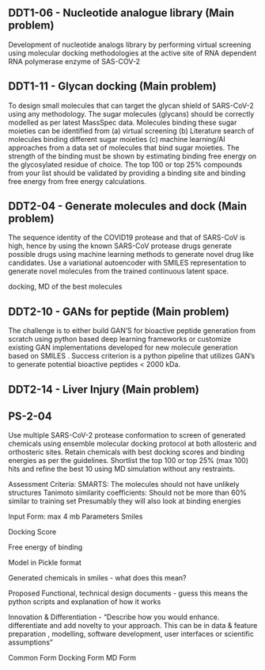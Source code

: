 
## DDT1-06 - Nucleotide analogue library (Main problem)
Development of nucleotide analogs library by performing virtual screening using molecular docking methodologies at the active site of RNA dependent RNA polymerase enzyme of SAS-COV-2

## DDT1-11 - Glycan docking (Main problem)
To design small molecules that can target the glycan shield of SARS-CoV-2 using any methodology. The sugar molecules (glycans) should be correctly modelled as per latest MassSpec data. Molecules binding these sugar moieties can be identified from (a) virtual screening (b) Literature search of molecules binding different sugar moieties (c) machine learning/AI approaches from a data set of molecules that bind sugar moieties. The strength of the binding must be shown by estimating binding free energy on the glycosylated residue of choice. The top 100 or top 25% compounds from your list should be validated by providing a binding site and binding free energy from free energy calculations.

## DDT2-04 - Generate molecules and dock (Main problem)
The sequence identity of the COVID19 protease and that of SARS-CoV is high, hence by using the known SARS-CoV protease drugs generate possible drugs using machine learning methods to generate novel drug like candidates. Use a variational autoencoder with SMILES representation to generate novel molecules from the trained continuous latent space.

docking, MD of the best molecules

## DDT2-10 - GANs for peptide (Main problem)
The challenge is to either build GAN’S for bioactive peptide generation from scratch using python based deep learning frameworks or customize existing GAN implementations developed for new molecule generation based on SMILES . Success criterion is a python pipeline that utilizes GAN’s to generate potential bioactive peptides < 2000 kDa.

## DDT2-14 - Liver Injury (Main problem)

## PS-2-04
Use multiple SARS-CoV-2 protease conformation to screen of generated chemicals using ensemble molecular docking protocol at both allosteric and orthosteric sites. Retain chemicals with best docking scores and binding energies as per the guidelines. Shortlist the top 100 or top 25% (max 100) hits and refine the best 10 using MD simulation without any restraints.

Assessment Criteria:
SMARTS: The molecules should not have unlikely structures
Tanimoto similarity coefficients: Should not be more than 60% similar to training set
Presumably they will also look at binding energies

Input Form: max 4 mb
Parameters
Smiles	

Docking Score 	

Free energy of binding 	
	
Model in Pickle format	

Generated chemicals in smiles - what does this mean?

Proposed Functional, technical design documents - guess this means the python scripts and explanation of how it works

Innovation & Differentiation - “Describe how you would enhance. differentiate and add novelty to your approach. This can be in data & feature preparation , modelling, software development, user interfaces or scientific assumptions”


Common Form
Docking Form
MD Form
